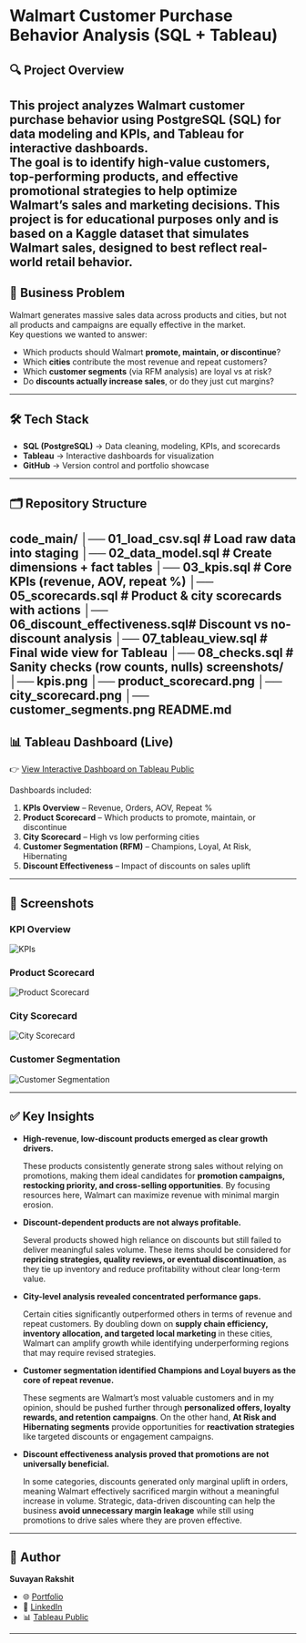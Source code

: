 # Walmart Customer Purchase Behavior Analysis (SQL + Tableau)

## 🔍 Project Overview
This project analyzes **Walmart customer purchase behavior** using **PostgreSQL (SQL)** for data modeling and KPIs, and **Tableau** for interactive dashboards.  
The goal is to identify high-value customers, top-performing products, and effective promotional strategies to help optimize Walmart’s sales and marketing decisions. This project is for educational purposes only and is based on a Kaggle dataset that simulates Walmart sales, designed to best reflect real-world retail behavior.
---

## 🎯 Business Problem
Walmart generates massive sales data across products and cities, but not all products and campaigns are equally effective in the market.  
Key questions we wanted to answer:
- Which products should Walmart **promote, maintain, or discontinue**?  
- Which **cities** contribute the most revenue and repeat customers?  
- Which **customer segments** (via RFM analysis) are loyal vs at risk?  
- Do **discounts actually increase sales**, or do they just cut margins? 
---

## 🛠️ Tech Stack
- **SQL (PostgreSQL)** → Data cleaning, modeling, KPIs, and scorecards  
- **Tableau** → Interactive dashboards for visualization  
- **GitHub** → Version control and portfolio showcase
---

## 🗂️ Repository Structure
code_main/
│── 01_load_csv.sql # Load raw data into staging
│── 02_data_model.sql # Create dimensions + fact tables
│── 03_kpis.sql # Core KPIs (revenue, AOV, repeat %)
│── 05_scorecards.sql # Product & city scorecards with actions
│── 06_discount_effectiveness.sql# Discount vs no-discount analysis
│── 07_tableau_view.sql # Final wide view for Tableau
│── 08_checks.sql # Sanity checks (row counts, nulls)
screenshots/
│── kpis.png
│── product_scorecard.png
│── city_scorecard.png
│── customer_segments.png
README.md
---

## 📊 Tableau Dashboard (Live)
👉 [View Interactive Dashboard on Tableau Public](https://public.tableau.com/app/profile/suvayan.rakshit/viz/WalmartCustomerPurchaseBehaviorAnalysis/KPIs)

Dashboards included:
1. **KPIs Overview** – Revenue, Orders, AOV, Repeat %  
2. **Product Scorecard** – Which products to promote, maintain, or discontinue  
3. **City Scorecard** – High vs low performing cities  
4. **Customer Segmentation (RFM)** – Champions, Loyal, At Risk, Hibernating  
5. **Discount Effectiveness** – Impact of discounts on sales uplift  
---

## 📸 Screenshots

### KPI Overview
![KPIs](screenshots/kpis.png)

### Product Scorecard
![Product Scorecard](screenshots/product_scorecard.png)

### City Scorecard
![City Scorecard](screenshots/city_scorecard.png)

### Customer Segmentation
![Customer Segmentation](screenshots/customer_segments.png)

---

## ✅ Key Insights  

- **High-revenue, low-discount products emerged as clear growth drivers.**  

  These products consistently generate strong sales without relying on promotions, making them ideal candidates for **promotion campaigns, restocking priority, and cross-selling opportunities**. By focusing resources here, Walmart can maximize revenue with minimal margin erosion.  

- **Discount-dependent products are not always profitable.**  

  Several products showed high reliance on discounts but still failed to deliver meaningful sales volume. These items should be considered for **repricing strategies, quality reviews, or eventual discontinuation**, as they tie up inventory and reduce profitability without clear long-term value.  

- **City-level analysis revealed concentrated performance gaps.**  

  Certain cities significantly outperformed others in terms of revenue and repeat customers. By doubling down on **supply chain efficiency, inventory allocation, and targeted local marketing** in these cities, Walmart can amplify growth while identifying underperforming regions that may require revised strategies.  

- **Customer segmentation identified Champions and Loyal buyers as the core of repeat revenue.**  

  These segments are Walmart’s most valuable customers and in my opinion, should be pushed further through **personalized offers, loyalty rewards, and retention campaigns**. On the other hand, **At Risk and Hibernating segments** provide opportunities for **reactivation strategies** like targeted discounts or engagement campaigns.  

- **Discount effectiveness analysis proved that promotions are not universally beneficial.**  

  In some categories, discounts generated only marginal uplift in orders, meaning Walmart effectively sacrificed margin without a meaningful increase in volume. Strategic, data-driven discounting can help the business **avoid unnecessary margin leakage** while still using promotions to drive sales where they are proven effective.  
---

## 👤 Author
**Suvayan Rakshit**  
- 🌐 [Portfolio](https://github.com/SuvayanR07)  
- 💼 [LinkedIn](https://linkedin.com/in/suvayanrakshit)  
- 📊 [Tableau Public](https://public.tableau.com/app/profile/suvayan.rakshit)  
---
